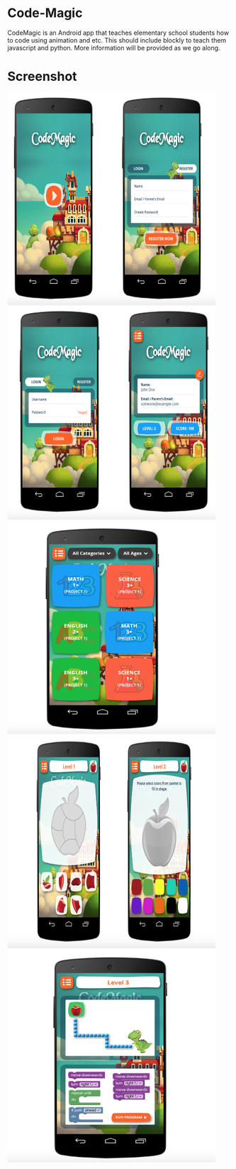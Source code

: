 # Code-Magic
CodeMagic is an Android app that teaches elementary school students how to code using animation and etc.  This should include blockly to teach them javascript and python.  More information will be provided as we go along.
# Screenshot
<img src="https://github.com/safrin96/Code-Magic/blob/master/Screen%20Shot%202018-01-11%20at%205.38.23%20PM.png" height="480" width="470" alt="Screenshot 1 of All About Anime"> 
<img src="https://github.com/safrin96/Code-Magic/blob/master/Screen%20Shot%202018-01-11%20at%205.38.11%20PM.png" height="480" width="470" alt="Screenshot 1 of All About Anime"> <br>
<img src="https://github.com/safrin96/Code-Magic/blob/master/Screen%20Shot%202018-01-11%20at%205.38.01%20PM.png" height="480" width="470" alt="Screenshot 1 of All About Anime"> 
<img src="https://github.com/safrin96/Code-Magic/blob/master/Screen%20Shot%202018-01-11%20at%205.37.15%20PM.png" height="480" width="470" alt="Screenshot 1 of All About Anime"> <br>
<img src="https://github.com/safrin96/Code-Magic/blob/master/Screen%20Shot%202018-01-11%20at%205.37.30%20PM.png" height="480" width="470" alt="Screenshot 1 of All About Anime"> <br>
